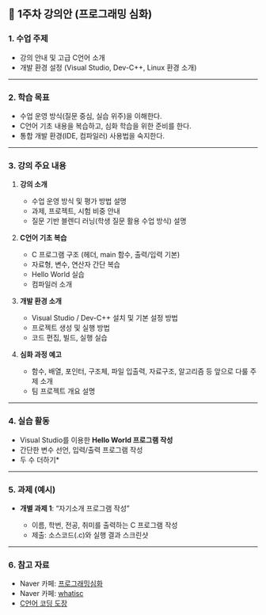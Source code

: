 ## 📘 1주차 강의안 (프로그래밍 심화)

### 1. 수업 주제

* 강의 안내 및 고급 C언어 소개
* 개발 환경 설정 (Visual Studio, Dev-C++, Linux 환경 소개)

---

### 2. 학습 목표

* 수업 운영 방식(질문 중심, 실습 위주)을 이해한다.
* C언어 기초 내용을 복습하고, 심화 학습을 위한 준비를 한다.
* 통합 개발 환경(IDE, 컴파일러) 사용법을 숙지한다.

---

### 3. 강의 주요 내용

1. **강의 소개**

   * 수업 운영 방식 및 평가 방법 설명
   * 과제, 프로젝트, 시험 비중 안내
   * 질문 기반 블렌디 러닝(학생 질문 활용 수업 방식) 설명

2. **C언어 기초 복습**

   * C 프로그램 구조 (헤더, main 함수, 출력/입력 기본)
   * 자료형, 변수, 연산자 간단 복습
   * Hello World 실습
   * 컴파일러 소개

3. **개발 환경 소개**

   * Visual Studio / Dev-C++ 설치 및 기본 설정 방법
   * 프로젝트 생성 및 실행 방법
   * 코드 편집, 빌드, 실행 실습    

4. **심화 과정 예고**

   * 함수, 배열, 포인터, 구조체, 파일 입출력, 자료구조, 알고리즘 등 앞으로 다룰 주제 소개
   * 팀 프로젝트 개요 설명

---

### 4. 실습 활동

* Visual Studio를 이용한 **Hello World 프로그램 작성**
* 간단한 변수 선언, 입력/출력 프로그램 작성
* 두 수 더하기* 

---

### 5. 과제 (예시)

* **개별 과제 1**: “자기소개 프로그램 작성”

  * 이름, 학번, 전공, 취미를 출력하는 C 프로그램 작성
  * 제출: 소스코드(.c)와 실행 결과 스크린샷

---

### 6. 참고 자료
* Naver 카페: [프로그래밍심화](https://cafe.naver.com/jclang)
* Naver 카페: [whatisc](https://cafe.naver.com/whatisc)
* [C언어 코딩 도장](https://dojang.io/course/view.php?id=2)
